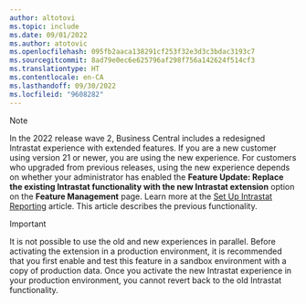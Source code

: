 ```yaml
---
author: altotovi
ms.topic: include
ms.date: 09/01/2022
ms.author: atotovic
ms.openlocfilehash: 095fb2aaca138291cf253f32e3d3c3bdac3193c7
ms.sourcegitcommit: 8ad79e0ec6e625796af298f756a142624f514cf3
ms.translationtype: HT
ms.contentlocale: en-CA
ms.lasthandoff: 09/30/2022
ms.locfileid: "9608282"
---
```

> [!NOTE]
> In the 2022 release wave 2, Business Central includes a redesigned Intrastat experience with extended features. If you are a new customer using version 21 or newer, you are using the new experience. For customers who upgraded from previous releases, using the new experience depends on whether your administrator has enabled the **Feature Update: Replace the existing Intrastat functionality with the new Intrastat extension** option on the **Feature Management** page. Learn more at the [Set Up Intrastat Reporting](../finance-how-setup-report-intrastat.md) article. This article describes the previous functionality.

> [!IMPORTANT]
> It is not possible to use the old and new experiences in parallel. Before activating the extension in a production environment, it is recommended that you first enable and test this feature in a sandbox environment with a copy of production data. Once you activate the new Intrastat experience in your production environment, you cannot revert back to the old Intrastat functionality.